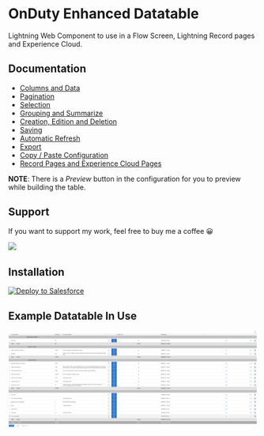 # OnDuty Enhanced Datatable

Lightning Web Component to use in a Flow Screen, Lightning Record pages and Experience Cloud.

## Documentation

- [Columns and Data](docs/ColumnsAndData/README.md)
- [Pagination](docs/Pagination/README.md)
- [Selection](docs/Selection/README.md)
- [Grouping and Summarize](docs/GroupingAndSummarize/README.md)
- [Creation, Edition and Deletion](docs/AddEditDelete/README.md)
- [Saving](docs/Saving/README.md)
- [Automatic Refresh](docs/AutomaticRefresh/README.md)
- [Export](docs/Export/README.md)
- [Copy / Paste Configuration](docs/CopyAndPasteConfiguration/README.md)
- [Record Pages and Experience Cloud Pages](docs/RecordAndExperienceCloud/README.md)

**NOTE**: There is a _Preview_ button in the configuration for you to preview while building the table.

## Support

If you want to support my work, feel free to buy me a coffee 😀

<a href="https://www.buymeacoffee.com/ondutysoftwaresolutions"><img src="https://img.buymeacoffee.com/button-api/?text=Buy me a coffee&emoji=☕&slug=ondutysoftwaresolutions&button_colour=FFDD00&font_colour=000000&font_family=Cookie&outline_colour=000000&coffee_colour=ffffff" /></a>

## Installation

<a href="https://githubsfdeploy.herokuapp.com?owner=ondutysoftwaresolutions&repo=oddatatable&ref=master">
  <img alt="Deploy to Salesforce"
       src="https://raw.githubusercontent.com/afawcett/githubsfdeploy/master/deploy.png">
</a>

## Example Datatable In Use

![Flow](./docs/Example.png)
